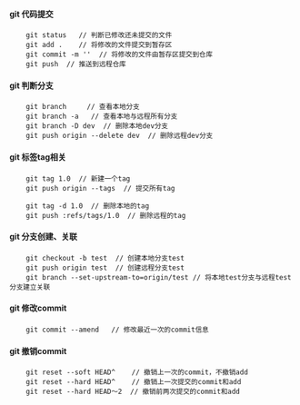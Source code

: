 #### git 代码提交

```
    git status   // 判断已修改还未提交的文件
    git add .    // 将修改的文件提交到暂存区
    git commit -m ''  // 将修改的文件由暂存区提交到仓库
    git push  // 推送到远程仓库
```

#### git 判断分支

```
    git branch     // 查看本地分支
    git branch -a   // 查看本地与远程所有分支
    git branch -D dev  // 删除本地dev分支
    git push origin --delete dev  // 删除远程dev分支
```

#### git 标签tag相关

```
    git tag 1.0  // 新建一个tag
    git push origin --tags  // 提交所有tag

    git tag -d 1.0  // 删除本地的tag
    git push :refs/tags/1.0  // 删除远程的tag
```

#### git 分支创建、关联

```
    git checkout -b test  // 创建本地分支test
    git push origin test  // 创建远程分支test
    git branch --set-upstream-to=origin/test // 将本地test分支与远程test分支建立关联
```

#### git 修改commit

```
    git commit --amend   // 修改最近一次的commit信息
```


#### git 撤销commit

```
    git reset --soft HEAD^    // 撤销上一次的commit，不撤销add
    git reset --hard HEAD^    // 撤销上一次提交的commit和add
    git reset --hard HEAD～2  // 撤销前两次提交的commit和add
```